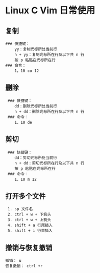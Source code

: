 # Linux C Vim 日常使用

## 复制
    ### 快捷键：
        yy：复制光标所处当前行
        n + yy：复制光标所在行及以下共 n 行
        按 p 粘贴在光标所在行
    ### 命令：
        1，10 co 12
## 删除
     ### 快捷键：
        dd：删除光标所处当前行
        n + dd：删除光标所在行及以下共 n 行
     ### 命令：
        1，10 de

## 剪切
     ### 快捷键：
        dd：剪切光标所处当前行
        n + dd：剪切光标所在行及以下共 n 行
        按 p 粘贴在光标所在行
     ### 命令：
        1，10 m 12
## 打开多个文件
     1. sp 文件名
     2. ctrl + w + 下箭头
     3. ctrl + w + 上箭头
     4. shift + a 行尾插入
     5. shift + i 行首插入

## 撤销与恢复撤销
    撤销： u
    恢复撤销： ctrl +r





        






